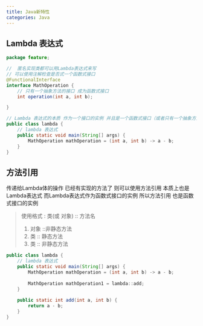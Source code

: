 ```yaml
---
title: Java新特性
categories: Java
---
```


## Lambda 表达式

```java
package feature;

//  匿名实现类都可以用Lambda表达式来写
// 可以使用注解检查是否式一个函数式接口
@FunctionalInterface
interface MathOperation {
    // 只有一个抽象方法的接口 成为函数式接口
    int operation(int a, int b);

}

// Lambda 表达式的本质 作为一个接口的实例 并且是一个函数式接口（或者只有一个抽象方法）
public class lambda {
    // lambda 表达式
    public static void main(String[] args) {
        MathOperation mathOperation = (int a, int b) -> a - b;
    }
}
```

## 方法引用
传递给Lambda体的操作 已经有实现的方法了 则可以使用方法引用
本质上也是Lambda表达式 而Lambda表达式作为函数式接口的实例 所以方法引用 也是函数式接口的实例
> 使用格式 :
>  类(或 对象) :: 方法名
>  1. 对象  ::非静态方法
>  2. 类 :: 静态方法
>  3. 类 :: 非静态方法
```java
public class lambda {  
    // lambda 表达式  
    public static void main(String[] args) {  
        MathOperation mathOperation = (int a, int b) -> a - b;  
  
        MathOperation mathOperation1 = lambda::add;  
    }  
  
    public static int add(int a, int b) {  
        return a - b;  
    }  
}
```